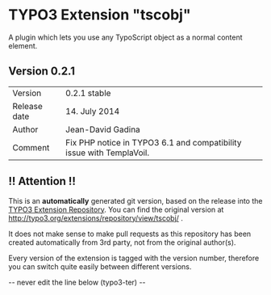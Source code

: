 # TYPO3 Extension "tscobj"
A plugin which lets you use any TypoScript object as a normal content element.

## Version 0.2.1




<table>
	<tr><td>Version</td><td>0.2.1 stable</td></tr>
	<tr><td>Release date</td><td>14. July 2014</td></tr>
	<tr><td>Author</td><td>Jean-David Gadina</td></tr>
	<tr><td>Comment</td><td>Fix PHP notice in TYPO3 6.1 and compatibility issue with TemplaVoil.</td></tr>
</table>

## !! Attention !!
This is an **automatically** generated git version, based on the release into the [TYPO3 Extension Repository](http://www.typo3.org/extensions/).
You can find the original version at http://typo3.org/extensions/repository/view/tscobj/ .

It does not make sense to make pull requests as this repository has been created automatically from 3rd party, not from the original author(s).

Every version of the extension is tagged with the version number, therefore you can switch quite easily between different versions.


-- never edit the line below (typo3-ter) --